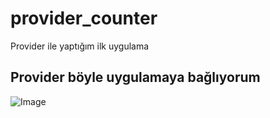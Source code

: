 # provider_counter

Provider ile yaptığım ilk uygulama 

## Provider böyle uygulamaya bağlıyorum

![Image](https://github.com/user-attachments/assets/11142869-4e75-470c-8f58-58a385b382b2)
